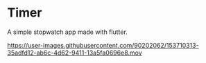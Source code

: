 # Timer

A simple stopwatch app made with flutter.

https://user-images.githubusercontent.com/90202062/153710313-35adfd12-ab6c-4d62-9411-13a5fa0696e8.mov

